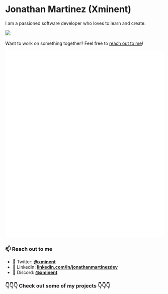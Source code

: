# Jonathan Martinez (Xminent)

I am a passioned software developer who loves to learn and create.

<div>
<a href="https://www.xminent.com" target="_blank" rel="noopener noreferrer" width="50%">
<img src="https://img.shields.io/badge/Website-www.xminent.com-blue?style=flat-square">
</a>
</div>

Want to work on something together? Feel free to [reach out to me](#-reach-out-to-me)!

<picture>
  <img src="/github-metrics.svg" alt="Metrics">
</picture>

### 📫 Reach out to me

- 🐥 Twitter: [**@xminent**](https://twitter.com/xminent)
- 🔗 LinkedIn: [**linkedin.com/in/jonathanmartinezdev**](https://www.linkedin.com/in/jonathanmartinezdev/)
- 💬 Discord: [**@xminent**](https://discordapp.com/users/155780111197536256)

### 👇👇👇 Check out some of my projects 👇👇👇
